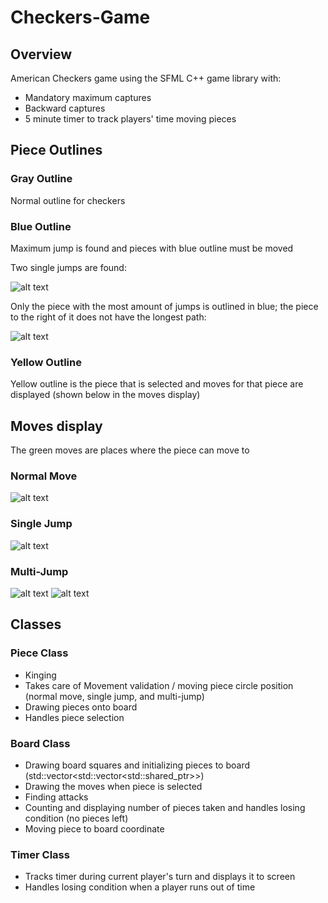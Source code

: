 # Checkers-Game
## Overview
American Checkers game using the SFML C++ game library with:
- Mandatory maximum captures
- Backward captures
- 5 minute timer to track players' time moving pieces

## Piece Outlines

### Gray Outline
Normal outline for checkers

### Blue Outline
Maximum jump is found and pieces with blue outline must be moved

Two single jumps are found: 

![alt text](image-3.png)

Only the piece with the most amount of jumps is outlined in blue; the piece to the right of it does not have the longest path:

![alt text](image-8.png)

### Yellow Outline
Yellow outline is the piece that is selected and moves for that piece are displayed (shown below in the moves display)

## Moves display
The green moves are places where the piece can move to 

### Normal Move
![alt text](image.png)

### Single Jump
![alt text](image-4.png)

### Multi-Jump
![alt text](image-5.png)
![alt text](image-6.png)

## Classes

### Piece Class
- Kinging
- Takes care of Movement validation / moving piece circle position (normal move, single jump, and multi-jump)
- Drawing pieces onto board
- Handles piece selection 

### Board Class
- Drawing board squares and initializing pieces to board (std::vector<std::vector<std::shared_ptr<Piece>>>) 
- Drawing the moves when piece is selected
- Finding attacks
- Counting and displaying number of pieces taken and handles losing condition (no pieces left)
- Moving piece to board coordinate

### Timer Class
- Tracks timer during current player's turn and displays it to screen
- Handles losing condition when a player runs out of time




